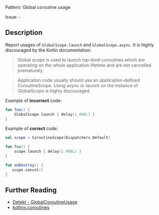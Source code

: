 Pattern: Global coroutine usage

Issue: -

## Description

Report usages of `GlobalScope.launch` and `GlobalScope.async`. It is highly discouraged by the Kotlin documentation:
> Global scope is used to launch top-level coroutines which are operating on the whole application lifetime and are> not cancelled prematurely.
> Application code usually should use an application-defined CoroutineScope. Using async or launch on the instance> of GlobalScope is highly discouraged.

Example of **incorrect** code:

```kotlinfun foo() {    GlobalScope.launch { delay(1_000L) }}```

Example of **correct** code:

```kotlinval scope = CoroutineScope(Dispatchers.Default)
fun foo() {    scope.launch { delay(1_000L) }}
fun onDestroy() {   scope.cancel()}```

## Further Reading

* [Detekt - GlobalCoroutineUsage](https://detekt.github.io/detekt/coroutines.html#globalcoroutineusage)
* [kotlinx.coroutines](https://kotlin.github.io/kotlinx.coroutines/kotlinx-coroutines-core/kotlinx.coroutines/-global-scope)